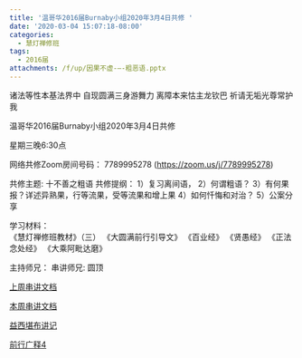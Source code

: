 ```yaml
---
title: '温哥华2016届Burnaby小组2020年3月4日共修 '
date: '2020-03-04 15:07:18-08:00'
categories:
  - 慧灯禅修班
tags:
  - 2016届
attachments: /f/up/因果不虚-–-粗恶语.pptx
---
```

诸法等性本基法界中 自现圆满三身游舞力 离障本来怙主龙钦巴 祈请无垢光尊常护我

温哥华2016届Burnaby小组2020年3月4日共修 

星期三晚6:30点

网络共修Zoom房间号码： 7789995278 (<https://zoom.us/j/7789995278>)

共修主题: 十不善之粗语
共修提纲：
1）复习离间语，
2）何谓粗语？
3）有何果报？详述异熟果，行等流果，受等流果和增上果
4）如何忏悔和对治？
5）公案分享

学习材料：  
《慧灯禅修班教材》（三） 
《大圆满前行引导文》
《百业经》
《贤愚经》
《正法念处经》
《大乘阿毗达磨》

主持师兄：
串讲师兄: 圆顶

[上周串讲文档](/f/up/因果不虚-–-粗恶语.pptx)

[本周串讲文档](/f/up/十不善之离间语.ppt)

[益西堪布讲记](/f/up/因果益西.pdf)

[前行广释4](/f/up/前行广释4.pdf)
